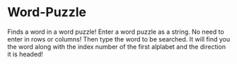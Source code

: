 # Word-Puzzle
Finds a word in a word puzzle!
Enter a word puzzle as a string. No need to enter in rows or columns!
Then type the word to be searched.
It will find you the word along with the index number of the first alplabet and the direction it is headed!
